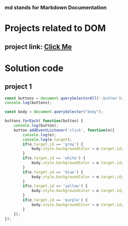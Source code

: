 ### md stands for Markdown Documentation

# Projects related to DOM

## project link: [Click Me](https://stackblitz.com/edit/dom-project-chaiaurcode?file=index.html)

# Solution code

## project 1

```javascript
const buttons = document.querySelectorAll('.button');
console.log(buttons);

const body = document.querySelector("body");

buttons.forEach( function(button) {
    console.log(button);
    button.addEventListener('click', function(e){
        console.log(e);
        console.log(e.target);
        if(e.target.id == 'grey') {
            body.style.backgroundColor = e.target.id;
        }
        if(e.target.id == 'white') {
            body.style.backgroundColor = e.target.id;
        }
        if(e.target.id == 'blue') {
            body.style.backgroundColor = e.target.id;
        }
        if(e.target.id == 'yellow') {
            body.style.backgroundColor = e.target.id;
        }
        if(e.target.id == 'purple') {
            body.style.backgroundColor = e.target.id;
        }
    });
});
```

